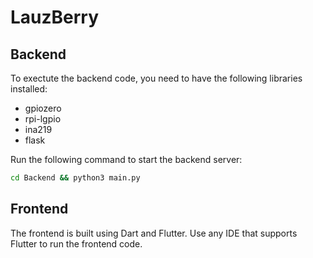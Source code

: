 # LauzBerry

## Backend

To exectute the backend code, you need to have the following libraries installed:

- gpiozero
- rpi-lgpio
- ina219
- flask

Run the following command to start the backend server:

```bash
cd Backend && python3 main.py
```

## Frontend

The frontend is built using Dart and Flutter. Use any IDE that supports Flutter to run the frontend code.
